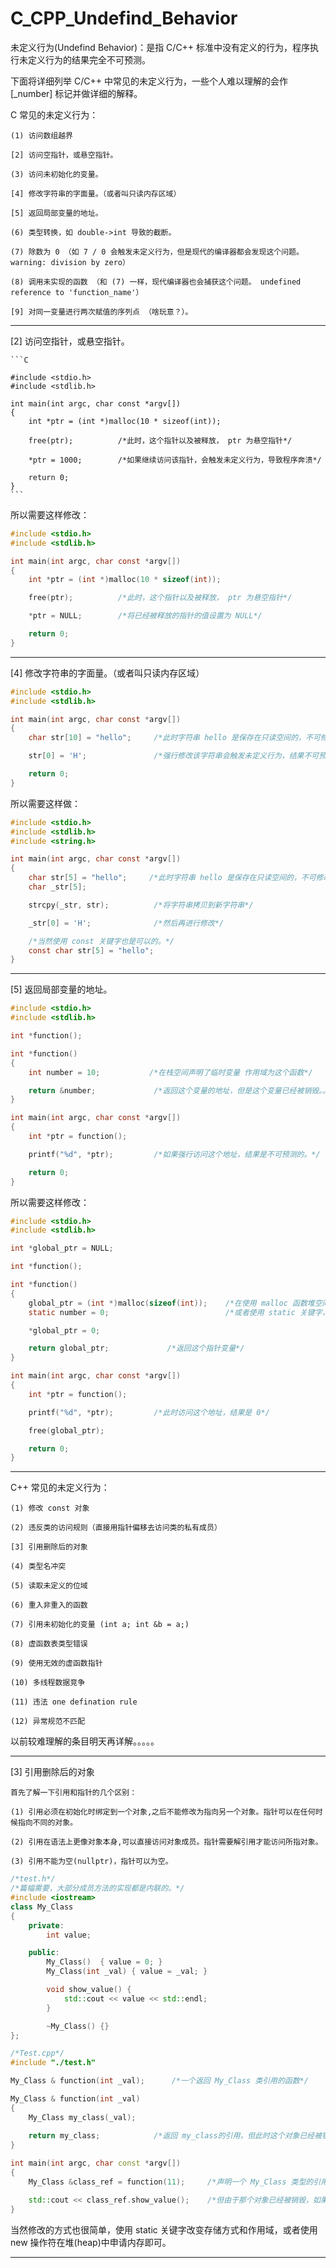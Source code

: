 # C_CPP_Undefind_Behavior

未定义行为(Undefind Behavior)：是指 C/C++ 标准中没有定义的行为，程序执行未定义行为的结果完全不可预测。

下面将详细列举 C/C++ 中常见的未定义行为，一些个人难以理解的会作 [_number] 标记并做详细的解释。

C 常见的未定义行为：

    (1) 访问数组越界

    [2] 访问空指针，或悬空指针。

    (3) 访问未初始化的变量。

    [4] 修改字符串的字面量。（或者叫只读内存区域）  

    [5] 返回局部变量的地址。

    (6) 类型转换，如 double->int 导致的截断。

    (7) 除数为 0 （如 7 / 0 会触发未定义行为，但是现代的编译器都会发现这个问题。 warning: division by zero）

    (8) 调用未实现的函数 （和 (7) 一样，现代编译器也会捕获这个问题。 undefined reference to 'function_name'）

    [9] 对同一变量进行两次赋值的序列点 （啥玩意？）。

--------------------------------------------------------------------------------------------------------------------------------------------

[2] 访问空指针，或悬空指针。

    ```C

    #include <stdio.h>
    #include <stdlib.h>

    int main(int argc, char const *argv[])
    {
        int *ptr = (int *)malloc(10 * sizeof(int));

        free(ptr);          /*此时，这个指针以及被释放， ptr 为悬空指针*/

        *ptr = 1000;        /*如果继续访问该指针，会触发未定义行为，导致程序奔溃*/

        return 0;
    }
    ```

所以需要这样修改：

```C
#include <stdio.h>
#include <stdlib.h>

int main(int argc, char const *argv[])
{
    int *ptr = (int *)malloc(10 * sizeof(int));

    free(ptr);          /*此时，这个指针以及被释放， ptr 为悬空指针*/

    *ptr = NULL;        /*将已经被释放的指针的值设置为 NULL*/

    return 0;
}
```

--------------------------------------------------------------------------------------------------------------------------------------------

[4] 修改字符串的字面量。（或者叫只读内存区域）  

```C
#include <stdio.h>
#include <stdlib.h>

int main(int argc, char const *argv[])
{
    char str[10] = "hello";     /*此时字符串 hello 是保存在只读空间的，不可修改。*/

    str[0] = 'H';               /*强行修改该字符串会触发未定义行为，结果不可预测*/

    return 0;
}
```

所以需要这样做：

```C
#include <stdio.h>
#include <stdlib.h>
#include <string.h>

int main(int argc, char const *argv[])
{
    char str[5] = "hello";     /*此时字符串 hello 是保存在只读空间的，不可修改。*/
    char _str[5];

    strcpy(_str, str);          /*将字符串拷贝到新字符串*/

    _str[0] = 'H';              /*然后再进行修改*/

    /*当然使用 const 关键字也是可以的。*/
    const char str[5] = "hello";
}
```

--------------------------------------------------------------------------------------------------------------------------------------------

[5] 返回局部变量的地址。

```C
#include <stdio.h>
#include <stdlib.h>

int *function();

int *function()
{
    int number = 10;           /*在栈空间声明了临时变量 作用域为这个函数*/

    return &number;             /*返回这个变量的地址，但是这个变量已经被销毁。。。。*/
}

int main(int argc, char const *argv[])
{
    int *ptr = function();

    printf("%d", *ptr);         /*如果强行访问这个地址，结果是不可预测的。*/

    return 0;
}
```

所以需要这样修改：

```C
#include <stdio.h>
#include <stdlib.h>

int *global_ptr = NULL;

int *function();

int *function()
{
    global_ptr = (int *)malloc(sizeof(int));    /*在使用 malloc 函数堆空间里面申请内存*/
    static number = 0;                          /*或者使用 static 关键字，改变变量的存储方式和作用域*/

    *global_ptr = 0;

    return global_ptr;             /*返回这个指针变量*/
}

int main(int argc, char const *argv[])
{
    int *ptr = function();

    printf("%d", *ptr);         /*此时访问这个地址，结果是 0*/

    free(global_ptr);

    return 0;
}
```

--------------------------------------------------------------------------------------------------------------------------------------------

C++ 常见的未定义行为：

    (1) 修改 const 对象

    (2) 违反类的访问规则（直接用指针偏移去访问类的私有成员）

    [3] 引用删除后的对象

    (4) 类型名冲突

    (5) 读取未定义的位域

    (6) 重入非重入的函数

    (7) 引用未初始化的变量 (int a; int &b = a;)

    (8) 虚函数表类型错误

    (9) 使用无效的虚函数指针

    (10) 多线程数据竞争

    (11) 违法 one defination rule

    (12) 异常规范不匹配

以前较难理解的条目明天再详解。。。。。

--------------------------------------------------------------------------------------------------------------------------------------------

[3] 引用删除后的对象

    首先了解一下引用和指针的几个区别：

    (1) 引用必须在初始化时绑定到一个对象,之后不能修改为指向另一个对象。指针可以在任何时候指向不同的对象。

    (2) 引用在语法上更像对象本身,可以直接访问对象成员。指针需要解引用才能访问所指对象。

    (3) 引用不能为空(nullptr)，指针可以为空。

```C++
/*test.h*/
/*篇幅需要，大部分成员方法的实现都是内联的。*/
#include <iostream>
class My_Class
{
    private:
        int value;

    public:
        My_Class()  { value = 0; }
        My_Class(int _val) { value = _val; }

        void show_value() {
            std::cout << value << std::endl;
        }

        ~My_Class() {}
};

/*Test.cpp*/
#include "./test.h"

My_Class & function(int _val);      /*一个返回 My_Class 类引用的函数*/

My_Class & function(int _val)
{
    My_Class my_class(_val);

    return my_class;            /*返回 my_class的引用，但此时这个对象已经被销毁。。。。*/
}
    
int main(int argc, char const *argv[])
{
    My_Class &class_ref = function(11);     /*声明一个 My_Class 类型的引用，接受函数 function 的返回值*/

    std::cout << class_ref.show_value();    /*但由于那个对象已经被销毁，如果强行访问，结果不可预测。*/
}
```

当然修改的方式也很简单，使用 static 关键字改变存储方式和作用域，或者使用 new 操作符在堆(heap)中申请内存即可。

--------------------------------------------------------------------------------------------------------------------------------------------
